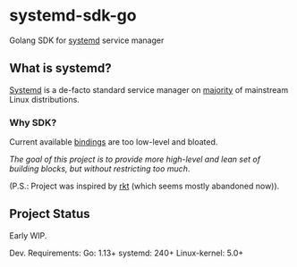 # systemd-sdk-go
Golang SDK for [systemd](https://www.freedesktop.org/wiki/Software/systemd/) service manager

## What is systemd?
[Systemd](https://www.freedesktop.org/wiki/Software/systemd/) is a de-facto standard service manager on [majority](https://en.wikipedia.org/wiki/Systemd#Adoption) of mainstream Linux distributions.

### Why SDK?
Current available [bindings](https://github.com/coreos/go-systemd) are too low-level and bloated.

*The goal of this project is to provide more high-level and lean set of building blocks,
but without restricting too much*.


(P.S.: Project was inspired by [rkt](https://github.com/rkt/rkt/blob/master/Documentation/devel/architecture.md) (which seems mostly abandoned now)).

## Project Status
Early WIP.

Dev. Requirements:
Go: 1.13+
systemd: 240+
Linux-kernel: 5.0+
